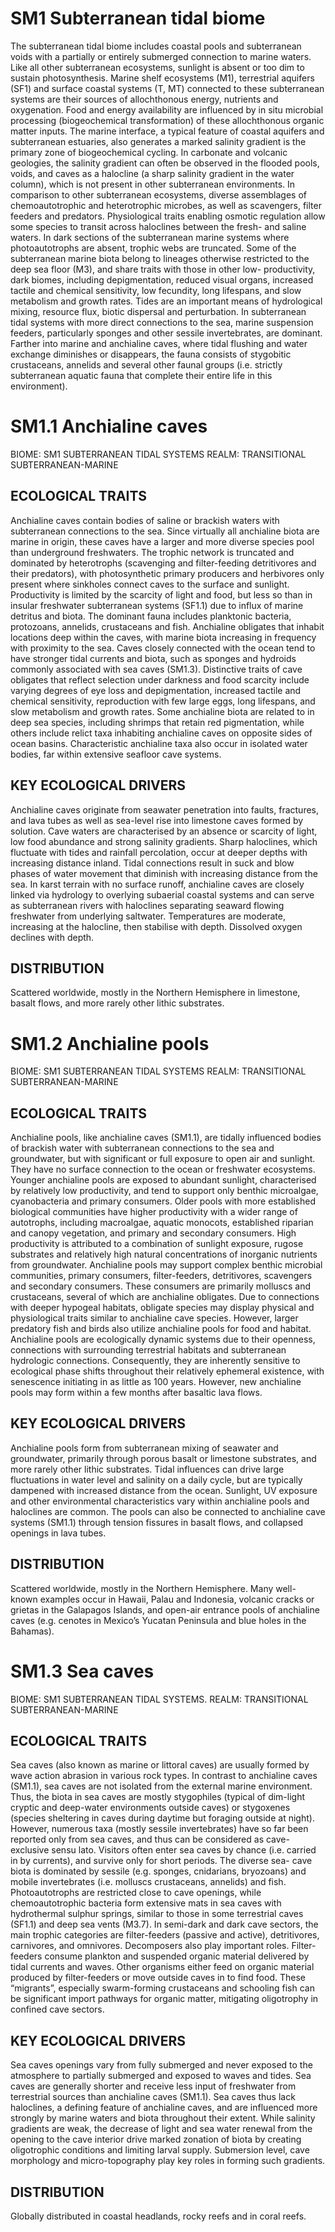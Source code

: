 # SM1 Subterranean tidal biome

The subterranean tidal biome includes coastal pools and subterranean voids with a partially or entirely submerged connection to marine waters. Like all other subterranean ecosystems, sunlight is absent or too dim to sustain photosynthesis. Marine shelf ecosystems (M1), terrestrial aquifers (SF1) and surface coastal systems (T, MT) connected to these subterranean systems are their sources of allochthonous energy, nutrients and oxygenation. Food and energy availability are influenced by in situ microbial processing (biogeochemical transformation) of these allochthonous organic matter inputs. The marine interface, a typical feature of coastal aquifers and subterranean estuaries, also generates a marked salinity gradient is the primary zone of biogeochemical cycling. In carbonate
and volcanic geologies, the salinity gradient can often be observed in the flooded pools, voids, and caves as a halocline (a sharp salinity gradient in the water column), which is not present in other subterranean environments. In comparison
to other subterranean ecosystems, diverse assemblages of chemoautotrophic and heterotrophic microbes, as well as scavengers, filter feeders and predators. Physiological traits enabling osmotic regulation allow some species to transit across haloclines between the fresh- and saline waters. In dark sections of the subterranean marine systems where photoautotrophs are absent, trophic webs are truncated. Some of the subterranean marine biota belong to lineages otherwise restricted to the
deep sea floor (M3), and share traits with those in other low- productivity, dark biomes, including depigmentation, reduced visual organs, increased tactile and chemical sensitivity, low fecundity, long lifespans, and slow metabolism and growth
rates. Tides are an important means of hydrological mixing, resource flux, biotic dispersal and perturbation. In subterranean tidal systems with more direct connections to the sea, marine suspension feeders, particularly sponges and other sessile invertebrates, are dominant. Farther into marine and anchialine caves, where tidal flushing and water exchange diminishes
or disappears, the fauna consists of stygobitic crustaceans, annelids and several other faunal groups (i.e. strictly subterranean aquatic fauna that complete their entire life in this environment).

# SM1.1 Anchialine caves

BIOME: SM1 SUBTERRANEAN TIDAL SYSTEMS
REALM: TRANSITIONAL SUBTERRANEAN-MARINE

## ECOLOGICAL TRAITS

Anchialine caves contain bodies
of saline or brackish waters with subterranean connections to the sea. Since virtually all anchialine biota are marine in origin, these caves have a larger and more diverse species pool than underground freshwaters. The trophic network is truncated
and dominated by heterotrophs (scavenging and filter-feeding detritivores and their predators), with photosynthetic primary producers and herbivores only present where sinkholes connect caves to the surface and sunlight. Productivity is limited by the scarcity of light and food, but less so than in insular freshwater subterranean systems (SF1.1) due to influx of marine detritus and biota. The dominant fauna includes planktonic bacteria, protozoans, annelids, crustaceans and fish. Anchialine obligates that inhabit locations deep within the caves, with marine biota increasing in frequency with proximity to the sea. Caves closely connected with the ocean tend to have stronger tidal currents and biota, such as sponges and hydroids commonly associated with sea caves (SM1.3). Distinctive traits of cave obligates
that reflect selection under darkness and food scarcity include varying degrees of eye loss and depigmentation, increased tactile and chemical sensitivity, reproduction with few large eggs, long lifespans, and slow metabolism and growth rates. Some anchialine biota are related to in deep sea species, including shrimps that retain red pigmentation, while others include relict taxa inhabiting anchialine caves on opposite sides of ocean basins. Characteristic anchialine taxa also occur in isolated water bodies, far within extensive seafloor cave systems.

## KEY ECOLOGICAL DRIVERS

Anchialine caves originate from seawater penetration into faults, fractures, and lava tubes as well as sea-level rise into limestone caves formed by solution. Cave waters are characterised by an absence or scarcity of light, low food abundance and strong salinity gradients. Sharp haloclines, which fluctuate with tides and rainfall percolation, occur at deeper depths with increasing distance inland. Tidal connections result in suck and blow phases of water movement that diminish with increasing distance from the sea. In karst terrain with no surface runoff, anchialine caves are closely linked
via hydrology to overlying subaerial coastal systems and can serve as subterranean rivers with haloclines separating seaward flowing freshwater from underlying saltwater. Temperatures are moderate, increasing at the halocline, then stabilise with depth. Dissolved oxygen declines with depth.

## DISTRIBUTION

Scattered worldwide, mostly in the Northern Hemisphere in limestone, basalt flows, and more rarely other lithic substrates.

# SM1.2 Anchialine pools

BIOME: SM1 SUBTERRANEAN TIDAL SYSTEMS
REALM: TRANSITIONAL SUBTERRANEAN-MARINE

## ECOLOGICAL TRAITS

Anchialine pools, like anchialine caves (SM1.1), are tidally influenced bodies of brackish water with subterranean connections to the sea and groundwater, but with significant or full exposure to open air and sunlight. They have no surface connection to the ocean or freshwater ecosystems. Younger anchialine pools are exposed to abundant sunlight, characterised by relatively low productivity, and tend to support only benthic microalgae, cyanobacteria and primary consumers. Older pools with more established biological communities have higher productivity with a wider range of autotrophs, including macroalgae, aquatic monocots, established riparian and canopy vegetation, and primary
and secondary consumers. High productivity is attributed to
a combination of sunlight exposure, rugose substrates and relatively high natural concentrations of inorganic nutrients from groundwater. Anchialine pools may support complex benthic microbial communities, primary consumers, filter-feeders, detritivores, scavengers and secondary consumers. These consumers are primarily molluscs and crustaceans, several of which are anchialine obligates. Due to connections with deeper hypogeal habitats, obligate species may display physical and physiological traits similar to anchialine cave species. However, larger predatory fish and birds also utilize anchialine pools for food and habitat. Anchialine pools are ecologically dynamic systems due to their openness, connections with surrounding terrestrial habitats and subterranean hydrologic connections. Consequently, they are inherently sensitive to ecological phase shifts throughout their relatively ephemeral existence, with senescence initiating in as little as 100 years. However, new anchialine pools may form within a few months after basaltic lava flows.

## KEY ECOLOGICAL DRIVERS

Anchialine pools form from subterranean mixing of seawater and groundwater, primarily through porous basalt or limestone substrates, and more rarely other lithic substrates. Tidal influences can drive large fluctuations in water level and salinity on a daily cycle, but are typically dampened with increased distance from the ocean. Sunlight, UV exposure and other environmental characteristics vary within anchialine pools and haloclines are common. The pools can also be connected to anchialine cave systems (SM1.1) through tension fissures in basalt flows, and collapsed openings in lava tubes.

## DISTRIBUTION

Scattered worldwide, mostly in the Northern Hemisphere. Many well- known examples occur in Hawaii, Palau and Indonesia, volcanic cracks or grietas in the Galapagos Islands, and open-air entrance pools of anchialine caves (e.g. cenotes in Mexico’s Yucatan Peninsula and blue holes in the Bahamas).

# SM1.3 Sea caves

BIOME: SM1 SUBTERRANEAN TIDAL SYSTEMS.
REALM: TRANSITIONAL SUBTERRANEAN-MARINE

## ECOLOGICAL TRAITS

Sea caves (also known as marine
or littoral caves) are usually formed by wave action abrasion in various rock types. In contrast to anchialine caves (SM1.1), sea caves are not isolated from the external marine environment. Thus, the biota in sea caves are mostly stygophiles (typical of dim-light cryptic and deep-water environments outside caves) or stygoxenes (species sheltering in caves during daytime but foraging outside at night). However, numerous taxa (mostly sessile invertebrates) have so far been reported only from sea caves, and thus can be considered as cave-exclusive sensu lato. Visitors often enter sea caves by chance (i.e. carried in by currents), and survive only for short periods. The diverse sea- cave biota is dominated by sessile (e.g. sponges, cnidarians, bryozoans) and mobile invertebrates (i.e. molluscs crustaceans, annelids) and fish. Photoautotrophs are restricted close to cave openings, while chemoautotrophic bacteria form extensive mats in sea caves with hydrothermal sulphur springs, similar
to those in some terrestrial caves (SF1.1) and deep sea vents (M3.7). In semi-dark and dark cave sectors, the main trophic categories are filter-feeders (passive and active), detritivores, carnivores, and omnivores. Decomposers also play important roles. Filter-feeders consume plankton and suspended organic material delivered by tidal currents and waves. Other organisms either feed on organic material produced by filter-feeders
or move outside caves in to find food. These “migrants”, especially swarm-forming crustaceans and schooling fish can be significant import pathways for organic matter, mitigating oligotrophy in confined cave sectors.

## KEY ECOLOGICAL DRIVERS

Sea caves openings vary from fully submerged and never exposed to the atmosphere
to partially submerged and exposed to waves and tides. Sea caves are generally shorter and receive less input of freshwater from terrestrial sources than anchialine caves (SM1.1). Sea caves thus lack haloclines, a defining feature of anchialine caves, and are influenced more strongly by marine waters and biota throughout their extent. While salinity gradients are weak, the decrease of light and sea water renewal from the opening to the cave interior drive marked zonation of biota by creating oligotrophic conditions and limiting larval supply. Submersion level, cave morphology and micro-topography play key roles in forming such gradients.

## DISTRIBUTION

Globally distributed in coastal headlands, rocky reefs and in coral reefs.
